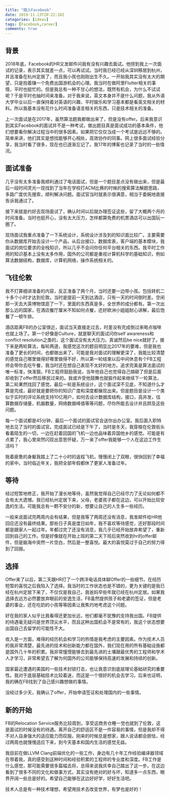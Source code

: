 ```yaml
---
title: "踏入Facebook"
date: 2019-11-13T20:22:18Z
categories: [ideas]
tags: [Facebook,career]
comments: true
---
```


## 背景

2018年底，Facebook的HR又发邮件问我有没有兴趣去面试。他捞到我上一次面试的记录，表示其实就差一点，可以再试试。当时我已经已经从深圳移居到杭州，并且准备在杭州定居了，而且我小孩也刚刚出生不久。一开始我其实没有太大的期望，只是抱着赚一个免费出国游机会的心理。我当时在做阿里Flutter相关的事情，平时也挺忙的。但是我总有一种不甘心的想法，既然有机会，为什么不试试呢？于是平时也抽时间来准备。对于我来说，英文本身并不是什么问题，我从外语大学毕业以后一直保持着对英语的兴趣，平时娱乐和学习基本都是看英文相关的材料。所以我基本没有花什么时间准备语言相关的东西，只是技术相关的准备。

上一次面试是在2017年，虽然算法题我都做出来了，但是没有offer。后来我意识到其实Facebook的面试并不是一种考试，做出题目真是面试成功的基本条件，他们想要看你解决过程当中的很多因素。如果把它仅仅当成一个考试是远远不够的。简单来讲，他们其实是想找能够开心相处，高效协作的同事。网上很多面试经验分享，我当时看了很多，现在也已逐渐忘记了。我17年的博客也记录了当时的一些情况。

## 面试准备
几乎没有太多准备我顺利通过了电话面试，但是一个题目差点没有做出来，但是最后一段时间灵光一现找到了当年在学校打ACM比赛的时候的搜索算法解题思路，多路广度优先搜索，顺利解决问题。面试官当时就表示很满意，相当于委婉地直接告诉我通过了。

接下来就是约好去现场面试了，确认时间以后就办理签证这些，留了大概两个月的时间准备。当时也挺开心，没有太大压力，怎样都算免费的机票酒店可以出国玩一圈了。

现场面试我重点准备了一下系统设计，系统设计涉及到的知识面比较广。主要需要你从数据库开始去设计一个产品，从后台接口，数据库表，客户端的基本模块，我面试的岗位要求的全栈知识，所以几乎不会问你任何平台相关的东西。我平时工作用的知识基本上没有太多作用，国外的公司都是重视计算机科学的基础知识，例如算法数据结构，数据库，计算机网络，操作系统相关的。

## 飞往伦敦

我不打算细讲准备的内容，反正准备了两个月，当时还要一边带小孩。包括转机二十多个小时才达到伦敦。当时是提前一天到达酒店，只有一天的时间倒时差。空闲那一天去大英博物馆逛了一下，里面的东西真是多，全世界的成分都有。第一次出那么远的国家，在酒店餐厅厘米不知如何点餐，还好欧洲小姐姐耐心讲解，最后饱餐了一顿牛排。

酒店距离FB的办公室很近，面试当天直接走过去，时差没有完成倒过来喝点咖啡也就上场了。第一个好像是Culture，就是聊天的面试问你self awareness和conflict resolution之类的，这个面试没有太大压力。真诚然后be nice就好了。接下来是两轮算法，每轮两道，我感觉这次的题目明显比2017年的要难，但是我也准备了更长的时间，也都做出来了。可能是我对面试的理解更深了，我能比较清楚的感觉自己哪里做得好哪里做得不好，所以第一轮结束以后中间休息有个FB工程师会带你去吃午餐，我当时还在想自己表现不太好的地方。追求完美是算法面试的唯一标准，快准狠。FB工程师鼓励我说，当年他自己也觉得自己搞砸了但是后面却收到了offer然后移民过来的。我或许受他鼓舞也就振作起来继续下一轮算法，第二轮果然找回了感觉。最后一轮是系统设计，这个面试深不见底，不知道什么才算是完成，最好就是要把你的知识广度和深度都展现出来。但是题目是设计一个类似于实时的评论系统支持10亿用户，如何去设计数据库结构，接口，高并发，估算数据存储量，机器数量，网络数据峰值等等问题，尽你所能去设计并且顾及这些问题。

每一个面试都是45分钟，最后一个面试的面试官会送你出办公室。我后面入职特地去见了当时的面试官。完成面试已经是下午了，当时是冬天，我穿梭在伦敦街头看着陌生的一切，一边在赶着回国的飞机一边也品味着异国他乡的感觉。可能是有点累了，我心里突然闪现出意思怀疑，万一来了offer我能够一个人在这边工作生活吗？

拖着疲惫的身躯我踏上了二十小时的返程飞机，慢慢闭上了双眼，很快回到了幸福的家中。当时临近年关，我把全部年假都休了更家人准备过年。

## 等待
经过短暂地修正，我开始了漫长地等待，虽然我觉得自己已经尽力了无论如何都不会有太大遗憾。我已经杭州定居下来，父母，老婆孩子都在这边，可以开始比较安逸的生活。可能我总有一颗不安分的新，想要让自己的人生多一些经历。

一般来说面试完两周内会有结果，但是我等了两周还没有消息，我发邮件给HR他回应还没有最终结果。那些日子真是度日如年，我不喜欢等待感觉，还好那段时间都是跟家人一起过年。年都过完了还没有消息，我几乎已经开始放弃希望了，重新回到自己的工作。但是好像就在开始上班的第二天下班后突然收到hr的offer邮件，但是脑海中突然一片空白，然后是一整喜悦。最大的喜悦莫过于自己的努力得到了回报。

## 选择

Offer来了以后，第二天跟HR打了一个跨洋电话具体聊Offer的一些细节。在经历短暂的喜悦之后我陷入了选择。我当时的工作状态也是不错的，更为关键的是我已经在杭州定居下来了，不仅仅是我自己，我爸妈早些年就已经在杭州定居。如果我选择去远方必然要放弃眼前的安逸生活，FB虽然提供孩子和老婆的签证，但是老婆的事业，还在吃奶的小孩等等因素让我焦灼地考虑这个问题。

好在我的家人似乎比我看得还更加长远，他们都毫不犹豫的支持我出国。FB提供的待遇毫无疑问是世界顶尖水平，而且这种出国机会不是常有的，我这个状态想要出国自己去留学的可能性不大。

收入是一方面，难得的经历机会和学习的热情是我考虑的主要因素。作为技术人员的我非常清楚，最先进的技术和创新能力都在国外，我们现在用的所有基础设施都是国外几十年的积累。我非常憧憬能够去到最先进的土壤跟最优秀的工程师和学术人才学习，非常希望去了解为何国外的公司能够保持高速的发展和持续的创新。

国家最近遭遇的美国的一些技术封锁打击，也让我意识到底层理论基础研究的重要性。我对于底层基础技术比较着迷，而这是一个很好的机会去学习。后来也证明，我的确在FB找到了自己感兴趣想做的事情。

没经过多少天，我确认了offer，开始申请签证和处理国内的一些事情。

## 新的开始

FB的Relocation Service服务比较周到，享受这商务仓睡一觉也就到了伦敦，这是面试的时候没有的待遇。离开自己的舒适区不是一件容易的事情，但是我却不得不对人自身强大的适应能力而叹服。刚来的时候总是想家，跟人说话都会胆怯，经过两周也就慢慢适应下来，到今天基本和国内生活的感觉无益。

我目前在做LLVM Clang前端优化的一些工作，身边有几十年工作经验编译器领域在带着我，真的感受到这种时间和经验积累的工程师的专业度和深度。FB工作是什么感觉，那可能需要很多篇幅去将，总得来说我庆幸自己踏出了这一步。在这边看到了很多不同的文化和做事方式，其实没有绝对的好与坏，知道多一点东西，眼界开阔一些总是好的。希望自己能够在这边好好学，好好生活吧。

技术人总是有一种技术理想，希望用技术去改变世界，有梦也是好的！
